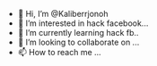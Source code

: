 - 👋 Hi, I’m @Kaliberrjonoh
- 👀 I’m interested in hack facebook...
- 🌱 I’m currently learning hack fb..
- 💞️ I’m looking to collaborate on ...
- 📫 How to reach me ...

<!---
Kaliberrjonoh/Kaliberrjonoh is a ✨ special ✨ repository because its `README.md` (this file) appears on your GitHub profile.
You can click the Preview link to take a look at your changes.
--->
